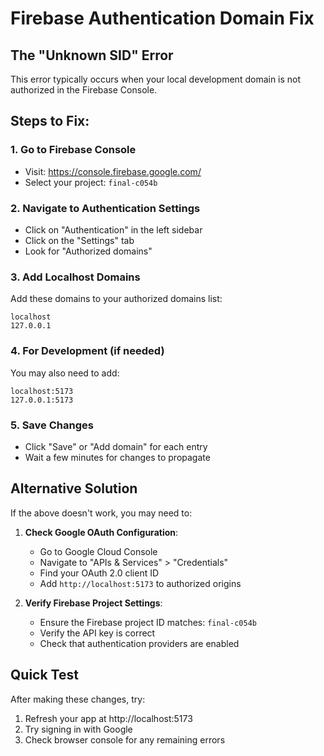 # Firebase Authentication Domain Fix

## The "Unknown SID" Error

This error typically occurs when your local development domain is not authorized in the Firebase Console.

## Steps to Fix:

### 1. Go to Firebase Console

- Visit: https://console.firebase.google.com/
- Select your project: `final-c054b`

### 2. Navigate to Authentication Settings

- Click on "Authentication" in the left sidebar
- Click on the "Settings" tab
- Look for "Authorized domains"

### 3. Add Localhost Domains

Add these domains to your authorized domains list:

```
localhost
127.0.0.1
```

### 4. For Development (if needed)

You may also need to add:

```
localhost:5173
127.0.0.1:5173
```

### 5. Save Changes

- Click "Save" or "Add domain" for each entry
- Wait a few minutes for changes to propagate

## Alternative Solution

If the above doesn't work, you may need to:

1. **Check Google OAuth Configuration**:

   - Go to Google Cloud Console
   - Navigate to "APIs & Services" > "Credentials"
   - Find your OAuth 2.0 client ID
   - Add `http://localhost:5173` to authorized origins

2. **Verify Firebase Project Settings**:
   - Ensure the Firebase project ID matches: `final-c054b`
   - Verify the API key is correct
   - Check that authentication providers are enabled

## Quick Test

After making these changes, try:

1. Refresh your app at http://localhost:5173
2. Try signing in with Google
3. Check browser console for any remaining errors
